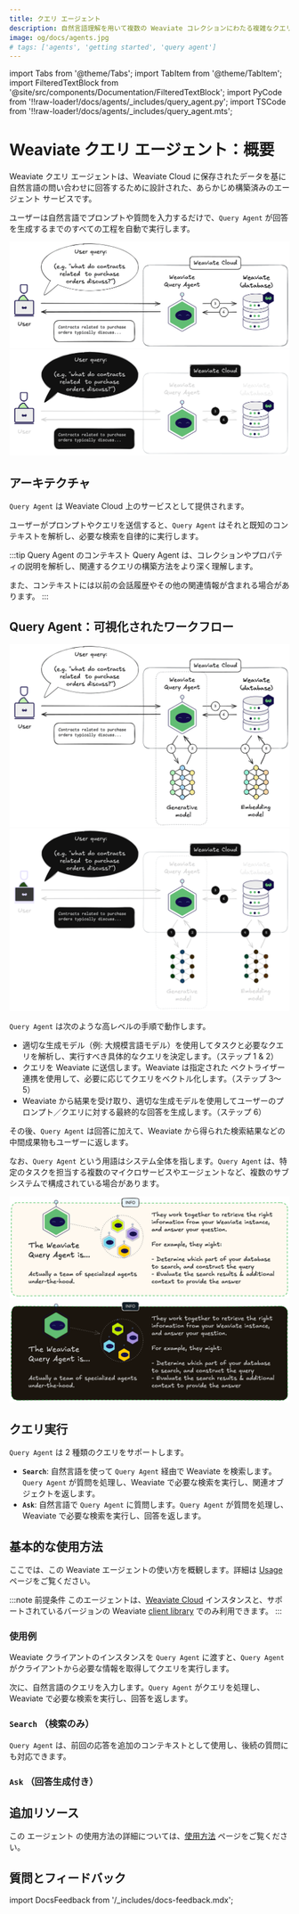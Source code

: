 ```yaml
---
title: クエリ エージェント
description: 自然言語理解を用いて複数の Weaviate コレクションにわたる複雑なクエリを処理する AI エージェントの概要。
image: og/docs/agents.jpg
# tags: ['agents', 'getting started', 'query agent']
---
```


import Tabs from '@theme/Tabs';
import TabItem from '@theme/TabItem';
import FilteredTextBlock from '@site/src/components/Documentation/FilteredTextBlock';
import PyCode from '!!raw-loader!/docs/agents/\_includes/query_agent.py';
import TSCode from '!!raw-loader!/docs/agents/\_includes/query_agent.mts';

# Weaviate クエリ エージェント：概要

Weaviate クエリ エージェントは、Weaviate Cloud に保存されたデータを基に自然言語の問い合わせに回答するために設計された、あらかじめ構築済みのエージェント サービスです。

ユーザーは自然言語でプロンプトや質問を入力するだけで、`Query Agent` が回答を生成するまでのすべての工程を自動で実行します。

![ユーザー視点の Weaviate クエリ エージェント](../_includes/query_agent_usage_light.png#gh-light-mode-only "Weaviate Query Agent from a user perspective")
![ユーザー視点の Weaviate クエリ エージェント](../_includes/query_agent_usage_dark.png#gh-dark-mode-only "Weaviate Query Agent from a user perspective")

## アーキテクチャ

`Query Agent` は Weaviate Cloud 上のサービスとして提供されます。

ユーザーがプロンプトやクエリを送信すると、`Query Agent` はそれと既知のコンテキストを解析し、必要な検索を自律的に実行します。

:::tip Query Agent のコンテキスト
Query Agent は、コレクションやプロパティの説明を解析し、関連するクエリの構築方法をより深く理解します。<br/>

また、コンテキストには以前の会話履歴やその他の関連情報が含まれる場合があります。
:::

## Query Agent：可視化されたワークフロー

![Weaviate クエリ エージェントの全体像](../_includes/query_agent_architecture_light.png#gh-light-mode-only "Weaviate Query Agent at a high level")
![Weaviate クエリ エージェントの全体像](../_includes/query_agent_architecture_dark.png#gh-dark-mode-only "Weaviate Query Agent at a high level")

`Query Agent` は次のような高レベルの手順で動作します。

- 適切な生成モデル（例: 大規模言語モデル）を使用してタスクと必要なクエリを解析し、実行すべき具体的なクエリを決定します。（ステップ 1 & 2）
- クエリを Weaviate に送信します。Weaviate は指定された ベクトライザー 連携を使用して、必要に応じてクエリをベクトル化します。（ステップ 3〜5）
- Weaviate から結果を受け取り、適切な生成モデルを使用してユーザーのプロンプト／クエリに対する最終的な回答を生成します。（ステップ 6）

その後、`Query Agent` は回答に加えて、Weaviate から得られた検索結果などの中間成果物もユーザーに返します。

なお、`Query Agent` という用語はシステム全体を指します。`Query Agent` は、特定のタスクを担当する複数のマイクロサービスやエージェントなど、複数のサブシステムで構成されている場合があります。

![Weaviate クエリ エージェントは複数のエージェントで構成](../_includes/query_agent_info_light.png#gh-light-mode-only "Weaviate Query Agent comprises multiple agents")
![Weaviate クエリ エージェントは複数のエージェントで構成](../_includes/query_agent_info_dark.png#gh-dark-mode-only "Weaviate Query Agent comprises multiple agents")

## クエリ実行

`Query Agent` は 2 種類のクエリをサポートします。

- **`Search`**: 自然言語を使って `Query Agent` 経由で Weaviate を検索します。`Query Agent` が質問を処理し、Weaviate で必要な検索を実行し、関連オブジェクトを返します。
- **`Ask`**: 自然言語で `Query Agent` に質問します。`Query Agent` が質問を処理し、Weaviate で必要な検索を実行し、回答を返します。

## 基本的な使用方法

ここでは、この Weaviate エージェントの使い方を概観します。詳細は [Usage](./usage.md) ページをご覧ください。

:::note 前提条件
このエージェントは、[Weaviate Cloud](/cloud/index.mdx) インスタンスと、サポートされているバージョンの Weaviate [client library](./usage.md#client-library) でのみ利用できます。
:::

### 使用例

Weaviate クライアントのインスタンスを `Query Agent` に渡すと、`Query Agent` がクライアントから必要な情報を取得してクエリを実行します。

<Tabs groupId="languages">
    <TabItem value="py_agents" label="Python">
        <FilteredTextBlock
            text={PyCode}
            startMarker="# START InstantiateQueryAgent"
            endMarker="# END InstantiateQueryAgent"
            language="py"
        />
    </TabItem>
    <TabItem value="ts_agents" label="JavaScript/TypeScript">
        <FilteredTextBlock
            text={TSCode}
            startMarker="// START InstantiateQueryAgent"
            endMarker="// END InstantiateQueryAgent"
            language="ts"
        />
    </TabItem>
</Tabs>

次に、自然言語のクエリを入力します。`Query Agent` がクエリを処理し、Weaviate で必要な検索を実行し、回答を返します。

### `Search` （検索のみ）

<Tabs groupId="languages">
    <TabItem value="py_agents" label="Python">
        <FilteredTextBlock
            text={PyCode}
            startMarker="# START BasicSearchQuery"
            endMarker="# END BasicSearchQuery"
            language="py"
        />
    </TabItem>
    <TabItem value="ts_agents" label="JavaScript/TypeScript">
    <FilteredTextBlock
            text={TSCode}
            startMarker="// START BasicSearchQuery"
            endMarker="// END BasicSearchQuery"
            language="ts"
        />
    </TabItem>
</Tabs>

`Query Agent` は、前回の応答を追加のコンテキストとして使用し、後続の質問にも対応できます。

<Tabs groupId="languages">
    <TabItem value="py_agents" label="Python">
        <FilteredTextBlock
            text={PyCode}
            startMarker="# START FollowUpQuery"
            endMarker="# END FollowUpQuery"
            language="py"
        />
    </TabItem>
    <TabItem value="ts_agents" label="JavaScript/TypeScript">
    <FilteredTextBlock
            text={TSCode}
            startMarker="// START FollowUpQuery"
            endMarker="// END FollowUpQuery"
            language="ts"
        />
    </TabItem>
</Tabs>

### `Ask` （回答生成付き）

<Tabs groupId="languages">
    <TabItem value="py_agents" label="Python">
        <FilteredTextBlock
            text={PyCode}
            startMarker="# START BasicAskQuery"
            endMarker="# END BasicAskQuery"
            language="py"
        />
    </TabItem>
    <TabItem value="ts_agents" label="JavaScript/TypeScript">
     <FilteredTextBlock
            text={TSCode}
            startMarker="// START BasicAskQuery"
            endMarker="// END BasicAskQuery"
            language="ts"
        />
    </TabItem>
</Tabs>

## 追加リソース

この エージェント の使用方法の詳細については、[使用方法](./usage.md) ページをご覧ください。

## 質問とフィードバック

import DocsFeedback from '/\_includes/docs-feedback.mdx';

<DocsFeedback/>


